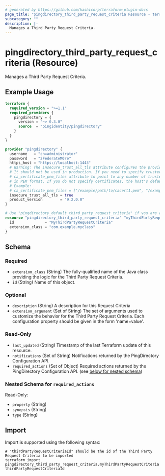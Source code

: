 ```yaml
---
# generated by https://github.com/hashicorp/terraform-plugin-docs
page_title: "pingdirectory_third_party_request_criteria Resource - terraform-provider-pingdirectory"
subcategory: ""
description: |-
  Manages a Third Party Request Criteria.
---
```


# pingdirectory_third_party_request_criteria (Resource)

Manages a Third Party Request Criteria.

## Example Usage

```terraform
terraform {
  required_version = ">=1.1"
  required_providers {
    pingdirectory = {
      version = "~> 0.3.0"
      source  = "pingidentity/pingdirectory"
    }
  }
}

provider "pingdirectory" {
  username   = "cn=administrator"
  password   = "2FederateM0re"
  https_host = "https://localhost:1443"
  # Warning: The insecure_trust_all_tls attribute configures the provider to trust any certificate presented by the PingDirectory server.
  # It should not be used in production. If you need to specify trusted CA certificates, use the
  # ca_certificate_pem_files attribute to point to any number of trusted CA certificate files
  # in PEM format. If you do not specify certificates, the host's default root CA set will be used.
  # Example:
  # ca_certificate_pem_files = ["/example/path/to/cacert1.pem", "/example/path/to/cacert2.pem"]
  insecure_trust_all_tls = true
  product_version        = "9.2.0.0"
}

# Use "pingdirectory_default_third_party_request_criteria" if you are adopting existing configuration from the PingDirectory server into Terraform
resource "pingdirectory_third_party_request_criteria" "myThirdPartyRequestCriteria" {
  id              = "MyThirdPartyRequestCriteria"
  extension_class = "com.example.myclass"
}
```

<!-- schema generated by tfplugindocs -->
## Schema

### Required

- `extension_class` (String) The fully-qualified name of the Java class providing the logic for the Third Party Request Criteria.
- `id` (String) Name of this object.

### Optional

- `description` (String) A description for this Request Criteria
- `extension_argument` (Set of String) The set of arguments used to customize the behavior for the Third Party Request Criteria. Each configuration property should be given in the form 'name=value'.

### Read-Only

- `last_updated` (String) Timestamp of the last Terraform update of this resource.
- `notifications` (Set of String) Notifications returned by the PingDirectory Configuration API.
- `required_actions` (Set of Object) Required actions returned by the PingDirectory Configuration API. (see [below for nested schema](#nestedatt--required_actions))

<a id="nestedatt--required_actions"></a>
### Nested Schema for `required_actions`

Read-Only:

- `property` (String)
- `synopsis` (String)
- `type` (String)

## Import

Import is supported using the following syntax:

```shell
# "thirdPartyRequestCriteriaId" should be the id of the Third Party Request Criteria to be imported
terraform import pingdirectory_third_party_request_criteria.myThirdPartyRequestCriteria thirdPartyRequestCriteriaId
```
